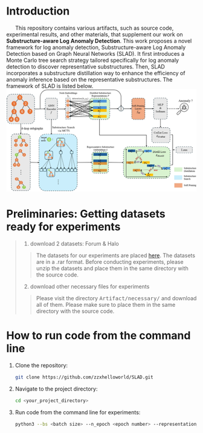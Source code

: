 # Introduction
&nbsp;&nbsp;&nbsp;&nbsp;&nbsp;&nbsp;This repository contains various artifacts, such as source code, experimental results, and other materials, that supplement our work on **Substructure-aware Log Anomaly Detection**. This work proposes a novel framework for log anomaly detection, Substructure-aware Log Anomaly Detection based on Graph Neural Networks (SLAD). It first introduces a Monte Carlo tree search strategy tailored specifically for log anomaly detection to discover representative substructures. Then, SLAD incorporates a substructure distillation way to enhance the efficiency of anomaly inference based on the representative substructures. The framework of SLAD is listed below.
![SLAD framework diagram](https://github.com/zzxhelloworld/SLAD/blob/main/Artifact/slad-framework.png)
# Preliminaries: Getting datasets ready for experiments
> 1. download 2 datasets: Forum & Halo
>> The datasets for our experiments are placed [here](https://drive.google.com/drive/folders/11blVvVFOB7LHcf8IkZlzEUD08J7eGBys?usp=drive_link). The datasets are in a .rar format. Before conducting experiments,  please unzip the datasets and place them in the same directory with the source code.
> 2. download other necessary files for experiments
>> Please visit the directory <kbd>Artifact/necessary/</kbd> and download all of them. Please make sure to place them in the same directory with the source code.
# How to run code from the command line
1. Clone the repository:
   ```bash
   git clone https://github.com/zzxhelloworld/SLAD.git
   ```
2. Navigate to the project directory:
   ```bash
   cd <your_project_directory>
   ```
3. Run code from the command line for experiments:
   ```bash
   python3 --bs <batch size> --n_epoch <epoch number> --representation_num <number of representative substructures> --dataset <Forum/Halo> slad_framework.py
   ```

   

